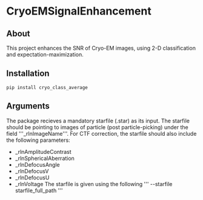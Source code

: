 # CryoEMSignalEnhancement

## About
This project enhances the SNR of Cryo-EM images, using 2-D
classification and expectation-maximization.

## Installation
```
pip install cryo_class_average
```

## Arguments
The package recieves a mandatory starfile (.star) as its input.
The starfile should be pointing to images of particle (post particle-picking)
under the field '''_rlnImageName'''.
For CTF correction, the starfile should also include the following parameters:
- _rlnAmplitudeContrast
- _rlnSphericalAberration
- _rlnDefocusAngle
- _rlnDefocusV
- _rlnDefocusU
- _rlnVoltage
The starfile is given using the following
'''
--starfile starfile_full_path
'''



